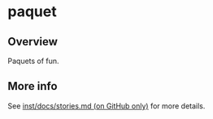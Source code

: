 
# paquet

<!-- badges: start -->
<!-- badges: end -->

## Overview

Paquets of fun.

## More info

See [inst/docs/stories.md (on GitHub only)](inst/docs/stories.md) for
more details.
